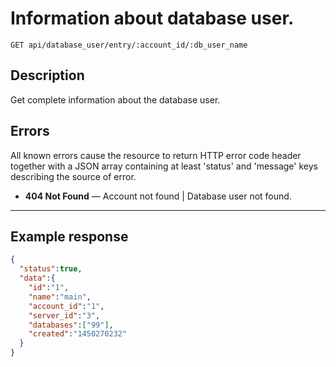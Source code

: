 # Information about database user.

    GET api/database_user/entry/:account_id/:db_user_name

## Description

Get complete information about the database user.

## Errors

All known errors cause the resource to return HTTP error code header together with a JSON array containing at least 'status' and 'message' keys describing the source of error.

- **404 Not Found** — Account not found | Database user not found.

***

## Example response

```json
{
  "status":true,
  "data":{
    "id":"1",
    "name":"main",
    "account_id":"1",
    "server_id":"3",
    "databases":["99"],
    "created":"1450270232"
  }
}
```
